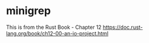 # minigrep

This is from the Rust Book - Chapter 12
https://doc.rust-lang.org/book/ch12-00-an-io-project.html

